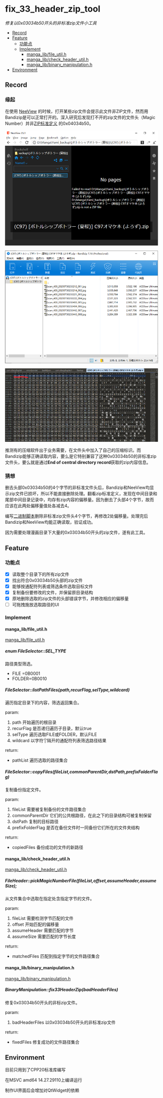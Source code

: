 # fix_33_header_zip_tool
*修复以0x03034b50开头的非标准zip文件小工具*

- [Record](#record)
- [Feature](#feature)
    - [功能点](#功能点)
    - [Implement](#implement)
        - [manga_lib/file_util.h](#manga_lib/file_util.h)
        - [manga_lib/check_header_util.h](#manga_lib/check_header_util.h)
        - [manga_lib/binary_manipulation.h](#manga_lib/binary_manipulation.h)
- [Environment](#environment)

## Record

### 缘起

在使用 [NeeView](https://bitbucket.org/neelabo/neeview) 的时候，打开某些zip文件会提示此文件非ZIP文件，然而用Bandizip是可以正常打开的。深入研究后发现打不开的zip文件的文件头（Magic Number）并非[ZIP标准定义](https://pkware.cachefly.net/webdocs/casestudies/APPNOTE.TXT) 的0x04034b50。


![NeeView打开非标zip](img/Snipaste_2022-02-13_10-35-01.png)

![Bandizip打开非标zip](img/Snipaste_2022-02-13_10-43-48.png)

![非标zip的非标文件头](img/Snipaste_2022-02-13_10-44-16.png)

推测有的压缩软件出于业务需要，在文件头中加入了自己的压缩标识。而Bandizip能够正确读取内容，要么是它特别兼容了这种0x03034b50的非标准zip文件头，要么就是通过**End of central directory record**获取的zip内容信息。

### 猜想

删去头部0x03034b50的4个字节的非标准文件头后，Bandizip和NeeView均显示zip文件已损坏，所以不能直接删除处理。翻看zip标准定义，发现在中间目录和尾部中间目录记录中，均存有zip内容的偏移量。因为删去了头部4个字节，故而应该在此两处偏移量值处各减去4。

编写[二进制脚本](FixChineseCompressZip.1sc)删除非标准zip文件头4个字节，再修改2处偏移量。处理完后Bandizip和NeeView均能正确读取，验证成功。

因为需要处理漫画目录下大量的0x03034b50开头的zip文件，遂有此工具。

## Feature

### 功能点

- [x] 读取整个目录下的所有zip文件
- [x] 找出符合0x03034b50头部的zip文件
- [x] 能够按通配符列表或筛选条件选取目标文件
- [x] 复制备份要修改的文件，并保留原目录结构
- [x] 原地删除选取的zip文件的头部错误字节，并修改相应的偏移量
- [ ] 可拖拽施放选取路径的UI

### Implement

#### manga_lib/file_util.h

[manga_lib/file_util.h](manga_lib/file_util.h)

##### enum FileSelector::SEL_TYPE

路径类型筛选。

- FILE  =0B0001
- FOLDER=0B0010

##### FileSelector::listPathFiles(path,recurFlag,selType,wildcard)

遍历指定目录下的内容，筛选返回集合。

param:
1. path  开始遍历的根目录
2. recurFlag  是否递归遍历子目录，默认true
3. selType  遍历选取FILE或FOLDER，默认FILE
4. wildcard  以字符‘|’隔开的通配符列表筛选路径结果

return:
- pathList  遍历选取的路径集合

##### FileSelector::copyFiles(fileList,commonParentDir,dstPath,prefixFolderFlag)

复制备份指定文件。

param:
1. fileList  需要被复制备份的文件路径集合
2. commonParentDir  它们的公共根路径，在此之下的目录结构可被复制保留
3. dstPath  复制的目标路径
4. prefixFolderFlag  是否在备份文件时一同备份它们所在的文件夹结构

return:
- copiedFiles  备份成功的文件的新路径

#### manga_lib/check_header_util.h

[manga_lib/check_header_util.h](manga_lib/check_header_util.h)

##### FileHeader::pickMagicNumberFile(fileList,offset,assumeHeader,assumeSize);

从文件集合中选取在指定处含指定字节的文件。

param:
1. fileList  需要检测字节匹配的文件
2. offset  开始匹配的偏移量
3. assumeHeader  需要匹配的字节
4. assumeSize  需要匹配的字节长度

return:
- matchedFiles  匹配到指定字节的文件路径集合

#### manga_lib/binary_manipulation.h

[manga_lib/binary_manipulation.h](manga_lib/binary_manipulation.h)

##### BinaryManipulation::fix33HeaderZip(badHeaderFiles)

修复0x03034b50开头的非标zip文件。

param:
1. badHeaderFiles  以0x03034b50开头的非标准zip文件

return:
- fixedFiles  修复成功的文件路径集合

## Environment

目前只用到了CPP20标准库编写

在MSVC amd64 14.27.29110上编译运行

制作UI界面后会增加对QtWidget的依赖